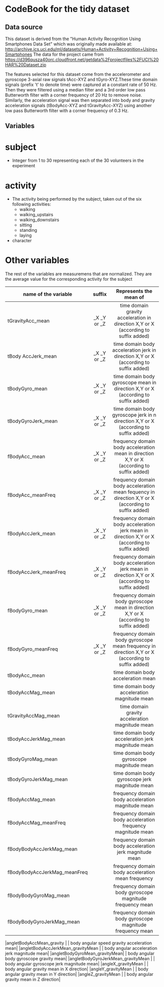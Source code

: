 CodeBook for the tidy dataset
=============================

Data source
-----------
This dataset is derived from the "Human Activity Recognition Using Smartphones Data Set" which was originally made available at: http://archive.ics.uci.edu/ml/datasets/Human+Activity+Recognition+Using+Smartphones 
The data for the project came from https://d396qusza40orc.cloudfront.net/getdata%2Fprojectfiles%2FUCI%20HAR%20Dataset.zip 


The features selected for this dataset come from the accelerometer and gyroscope 3-axial raw signals tAcc-XYZ and tGyro-XYZ.These time domain signals (prefix 't' to denote time) were captured at a constant rate of 50 Hz. Then they were filtered using a median filter and a 3rd order low pass Butterworth filter with a corner frequency of 20 Hz to remove noise. Similarly, the acceleration signal was then separated into body and gravity acceleration signals (tBodyAcc-XYZ and tGravityAcc-XYZ) using another low pass Butterworth filter with a corner frequency of 0.3 Hz. 

Variables
---------

subject
=======
 
* Integer from 1 to 30 representing each of the 30 volunteers in the experiment

activity
========
* The activity being performed by the subject, taken out of the six following activities: 
  * walking
  * walking_upstairs
  * walking_downstairs
  * sitting
  * standing
  * laying
* character


Other variables
============
The rest of the variables are measuremens that are normalized. They are the average value for the corresponding activity for the subject

 

| name of the variable  |   suffix      | Represents the mean of |
|-----------------------|:-------------:|:-------------------:|
|tGravityAcc_mean| _X _Y or _Z       | time domain gravity acceleration in direction X,Y or X (according to suffix added)
| tBody AccJerk_mean|_X _Y or _Z  | time domain body acceleration jerk in direction X,Y or X (according to suffix added)|
|tBodyGyro_mean|_X _Y or _Z  | time domain body gyroscope mean in direction X,Y or X (according to suffix added)|
|tBodyGyroJerk_mean | _X _Y or _Z  | time domain body gyroscope jerk in n direction X,Y or X (according to suffix added)|
|fBodyAcc_mean| _X _Y or _Z  | frequency domain body acceleration mean in direction X,Y or X (according to suffix added)|
|fBodyAcc_meanFreq| _X _Y or _Z  | frequency domain body acceleration mean fequency in direction X,Y or X (according to suffix added)|
|fBodyAccJerk_mean| _X _Y or _Z  | frequency domain body acceleration jerk mean in direction X,Y or X (according to suffix added)|
|fBodyAccJerk_meanFreq| _X _Y or _Z | frequency domain body acceleration jerk mean in direction X,Y or X (according to suffix added)|
|fBodyGyro_mean| _X _Y or _Z | frequency domain body gyroscope mean in direction X,Y or X (according to suffix added)|
|fBodyGyro_meanFreq| _X _Y or _Z   | frequency domain body gyroscope mean frequency in direction X,Y or X (according to suffix added)|
| tBodyAcc_mean          |           | time domain body acceleration mean|
|tBodyAccMag_mean|                     | time domain body acceleration magnitude mean|
|tGravityAccMag_mean       |            | time domain gravity acceleration magnitude mean |           
|tBodyAccJerkMag_mean|                   | time domain body acceleration jerk magnitude mean|
|tBodyGyroMag_mean  |            |         time domain body gyroscope magnitude mean|
|tBodyGyroJerkMag_mean |            | time domain body gyroscope jerk magnitude mean|
|fBodyAccMag_mean |            |  frequency domain body acceleration magnitude mean|
|fBodyAccMag_meanFreq  |            | frequency domain body acceleration frequency magnitude mean|
|fBodyBodyAccJerkMag_mean|            | frequency domain body acceleration jerk magnitude mean|
|fBodyBodyAccJerkMag_meanFreq |            | frequency domain body acceleration mean frequency|
|fBodyBodyGyroMag_mean |            | frequency domain body gyroscope magnitude frequency mean|
|fBodyBodyGyroJerkMag_mean|            | frequency domain body gyroscope magnitude frequency  mean|

|angletBodyAccMean_gravity |            | body angular speed gravity acceleration mean|
|angletBodyAccJerkMean_gravityMean |            | body angular acceleration jerk magnitude mean|
|angletBodyGyroMean_gravityMean|            | body angular body gyroscope gravity mean|
|angletBodyGyroJerkMean_gravityMean |            | body angular gyroscope jerk magnitude mean|
|angleX_gravityMean |            | body angular gravity mean in X direction|
|angleY_gravityMean |            | body angular gravity mean in Y direction|
|angleZ_gravityMean |            | body angular gravity mean in Z direction| 